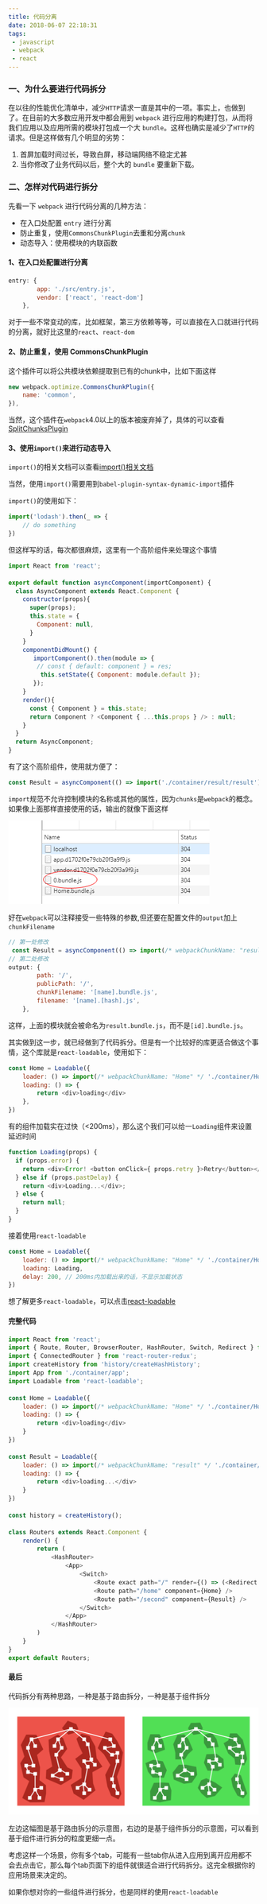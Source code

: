 ```yaml
---
title: 代码分离
date: 2018-06-07 22:18:31
tags:
 - javascript
 - webpack
 - react
---
```


### 一、为什么要进行代码拆分
在以往的性能优化清单中，减少`HTTP`请求一直是其中的一项。事实上，也做到了。在目前的大多数应用开发中都会用到   `webpack` 进行应用的构建打包，从而将我们应用以及应用所需的模块打包成一个大 `bundle`。这样也确实是减少了`HTTP`的请求。但是这样做有几个明显的劣势：

 1. 首屏加载时间过长，导致白屏，移动端网络不稳定尤甚
 2. 当你修改了业务代码以后，整个大的 `bundle` 要重新下载。

### 二、怎样对代码进行拆分

先看一下 `webpack` 进行代码分离的几种方法：

- 在入口处配置 `entry` 进行分离
- 防止重复，使用`CommonsChunkPlugin`去重和分离`chunk`
- 动态导入：使用模块的内联函数

#### 1、在入口处配置进行分离

``` javascript
entry: {
        app: './src/entry.js',
        vendor: ['react', 'react-dom']
    },
```

对于一些不常变动的库，比如框架，第三方依赖等等，可以直接在入口就进行代码的分离，就好比这里的`react`、`react-dom`

#### 2、防止重复，使用  CommonsChunkPlugin

这个插件可以将公共模块依赖提取到已有的chunk中，比如下面这样

``` javascript
new webpack.optimize.CommonsChunkPlugin({
    name: 'common',
}),
```

当然，这个插件在`webpack`4.0以上的版本被废弃掉了，具体的可以查看[SplitChunksPlugin][1]

#### 3、使用`import()`来进行动态导入

`import()`的相关文档可以查看[import()相关文档][2]

当然，使用`import()`需要用到`babel-plugin-syntax-dynamic-import`插件

`import()`的使用如下：

``` javascript
import('lodash').then(_ => {
    // do something
})
```

但这样写的话，每次都很麻烦，这里有一个高阶组件来处理这个事情

``` javascript
import React from 'react';

export default function asyncComponent(importComponent) {
  class AsyncComponent extends React.Component {
    constructor(props){
      super(props);
      this.state = {
        Component: null,
      }
    }
    componentDidMount() {
       importComponent().then(module => {
        // const { default: component } = res;
         this.setState({ Component: module.default });
       });
    }
    render(){
      const { Component } = this.state;
      return Component ? <Component { ...this.props } /> : null;
    }
  }
  return AsyncComponent;
}
```

有了这个高阶组件，使用就方便了：

``` javascript
const Result = asyncComponent(() => import('./container/result/result'))
```

`import`规范不允许控制模块的名称或其他的属性，因为`chunks`是`webpack`的概念。如果像上面那样直接使用的话，输出的就像下面这样

![图片](代码分离/01.png)

好在`webpack`可以注释接受一些特殊的参数,但还要在配置文件的`output`加上`chunkFilename`

``` javascript
// 第一处修改
 const Result = asyncComponent(() => import(/* webpackChunkName: "result" */ './container/result/result'))
// 第二处修改
output: {
        path: '/',
        publicPath: '/',
        chunkFilename: '[name].bundle.js',
        filename: '[name].[hash].js',
    },
```

这样，上面的模块就会被命名为`result.bundle.js`，而不是`[id].bundle.js`。

其实做到这一步，就已经做到了代码拆分。但是有一个比较好的库更适合做这个事情，这个库就是`react-loadable`，使用如下：

``` javascript
const Home = Loadable({
    loader: () => import(/* webpackChunkName: "Home" */ './container/Home/home'),
    loading: () => {
        return <div>loading</div>
    },
})
```

有的组件加载实在过快（<200ms），那么这个我们可以给一`Loading`组件来设置延迟时间

``` javascript
function Loading(props) {
  if (props.error) {
    return <div>Error! <button onClick={ props.retry }>Retry</button></div>;
  } else if (props.pastDelay) {
    return <div>Loading...</div>;
  } else {
    return null;
  }
}
```

接着使用`react-loadable`

``` javascript
const Home = Loadable({
    loader: () => import(/* webpackChunkName: "Home" */ './container/Home/home'),
    loading: Loading,
    delay: 200, // 200ms内加载出来的话，不显示加载状态
})
```

想了解更多`react-loadable`，可以点击[react-loadable][4]

#### 完整代码

``` javascript
import React from 'react';
import { Route, Router, BrowserRouter, HashRouter, Switch, Redirect } from 'react-router-dom';
import { ConnectedRouter } from 'react-router-redux';
import createHistory from 'history/createHashHistory';
import App from './container/app';
import Loadable from 'react-loadable';

const Home = Loadable({
    loader: () => import(/* webpackChunkName: "Home" */ './container/Home/home'),
    loading: () => {
        return <div>loading</div>
    }
})

const Result = Loadable({
    loader: () => import(/* webpackChunkName: "result" */ './container/result/result'),
    loading: () => {
        return <div>loading...</div>
    }
})

const history = createHistory();

class Routers extends React.Component {
    render() {
        return (
            <HashRouter>
                <App>
                    <Switch>
                        <Route exact path="/" render={() => (<Redirect to="/home" />)} />
                        <Route path="/home" component={Home} />
                        <Route path="/second" component={Result} />
                    </Switch>
                </App>
            </HashRouter>
        )
    }
}
export default Routers;
```

#### 最后

代码拆分有两种思路，一种是基于路由拆分，一种是基于组件拆分

![图片描述](代码分离/02.png)

左边这幅图是基于路由拆分的示意图，右边的是基于组件拆分的示意图，可以看到基于组件进行拆分的粒度更细一点。

考虑这样一个场景，你有多个tab，可能有一些tab你从进入应用到离开应用都不会去点击它，那么每个tab页面下的组件就很适合进行代码拆分。这完全根据你的应用场景来决定的。

如果你想对你的一些组件进行拆分，也是同样的使用```react-loadable```


  [1]: https://webpack.docschina.org/plugins/split-chunks-plugin/
  [2]: https://webpack.docschina.org/api/module-methods#import-
  [4]: https://github.com/jamiebuilds/react-loadable